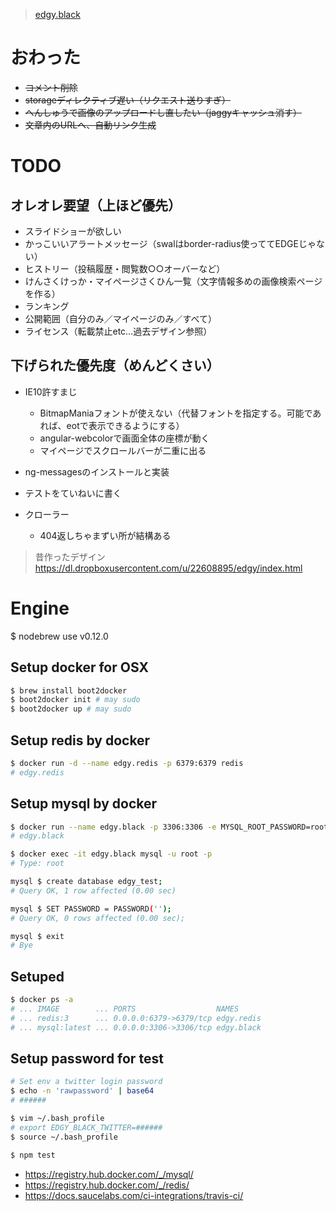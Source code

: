 > [edgy.black](http://edgy.black/)

# おわった
* <del>コメント削除</del>
* <del>storageディレクティブ遅い（リクエスト送りすぎ）</del>
* <del>へんしゅうで画像のアップロードし直したい（jaggyキャッシュ消す）</del>
* <del>文章内のURLへ、自動リンク生成</del>

# TODO
## オレオレ要望（上ほど優先）

* スライドショーが欲しい
* かっこいいアラートメッセージ（swalはborder-radius使っててEDGEじゃない）
* ヒストリー（投稿履歴・閲覧数○○オーバーなど）
* けんさくけっか・マイページさくひん一覧（文字情報多めの画像検索ページを作る）
* ランキング
* 公開範囲（自分のみ／マイページのみ／すべて）
* ライセンス（転載禁止etc…過去デザイン参照）

## 下げられた優先度（めんどくさい）
* IE10許すまじ
  * BitmapManiaフォントが使えない（代替フォントを指定する。可能であれば、eotで表示できるようにする）
  * angular-webcolorで画面全体の座標が動く
  * マイページでスクロールバーが二重に出る

* ng-messagesのインストールと実装
* テストをていねいに書く
* クローラー
  * 404返しちゃまずい所が結構ある

> 昔作ったデザイン
> https://dl.dropboxusercontent.com/u/22608895/edgy/index.html

# Engine
$ nodebrew use v0.12.0

## Setup docker for OSX
```bash
$ brew install boot2docker
$ boot2docker init # may sudo
$ boot2docker up # may sudo
```

## Setup redis by docker
```bash
$ docker run -d --name edgy.redis -p 6379:6379 redis
# edgy.redis
```

## Setup mysql by docker
```bash
$ docker run --name edgy.black -p 3306:3306 -e MYSQL_ROOT_PASSWORD=root -d mysql
# edgy.black

$ docker exec -it edgy.black mysql -u root -p
# Type: root

mysql $ create database edgy_test;
# Query OK, 1 row affected (0.00 sec)

mysql $ SET PASSWORD = PASSWORD('');
# Query OK, 0 rows affected (0.00 sec);

mysql $ exit
# Bye
```

## Setuped
```bash
$ docker ps -a
# ... IMAGE        ... PORTS                  NAMES
# ... redis:3      ... 0.0.0.0:6379->6379/tcp edgy.redis
# ... mysql:latest ... 0.0.0.0:3306->3306/tcp edgy.black
```

## Setup password for test
```bash
# Set env a twitter login password
$ echo -n 'rawpassword' | base64
# ######

$ vim ~/.bash_profile
# export EDGY_BLACK_TWITTER=######
$ source ~/.bash_profile

$ npm test
```

>
  * https://registry.hub.docker.com/_/mysql/
  * https://registry.hub.docker.com/_/redis/
  * https://docs.saucelabs.com/ci-integrations/travis-ci/
